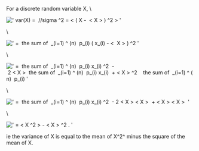 For a discrete random variable X, \\

![' var(X) =  //sigma \^2 = \< ( X -  \< X \> ) \^2 \> '](../dictionary/equation_images/3424.1..png)

\\

![' =  the sum of  \_(i=1) \^ (n)  p\_(i) ( x\_(i) - \<  X \> ) \^2 '](../dictionary/equation_images/3424.2..png)

\\

![' =  the sum of  \_(i=1) \^ (n)  p\_(i) x\_(i) \^2  - 2 \< X \>  the sum of  \_(i=1) \^ (n)  p\_(i) x\_(i)  + \< X \> \^2    the sum of  \_(i=1) \^ (n)  p\_(i) '](../dictionary/equation_images/3424.3..png)

\\

![' =  the sum of  \_(i=1) \^ (n)  p\_(i) x\_(i) \^2  - 2 \< X \> \< X \>  + \< X \> \< X \>  '](../dictionary/equation_images/3424.4..png)

\\

![' = \< X \^2 \> - \< X \> \^2 . '](../dictionary/equation_images/3424.5..png)

ie the variance of X is equal to the mean of X^2^ minus the square of
the mean of X.
